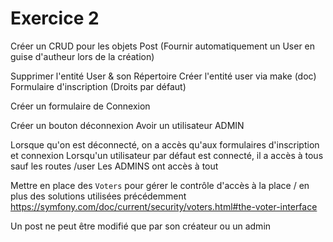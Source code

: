 # Exercice 2

Créer un CRUD pour les objets Post
(Fournir automatiquement un User en guise d'autheur lors de la création)

Supprimer l'entité User & son Répertoire
Créer l'entité user via make (doc) 
Formulaire d'inscription (Droits par défaut)

Créer un formulaire de Connexion

Créer un bouton déconnexion
Avoir un utilisateur ADMIN

Lorsque qu'on est déconnecté, on a accès qu'aux formulaires d'inscription et connexion
Lorsqu'un utilisateur par défaut est connecté, il a accès à tous sauf les routes /user
Les ADMINS ont accès à tout



Mettre en place des `Voters` pour gérer le contrôle d'accès à la place / en plus des solutions utilisées précédemment
https://symfony.com/doc/current/security/voters.html#the-voter-interface

Un post ne peut être modifié que par son créateur ou un admin